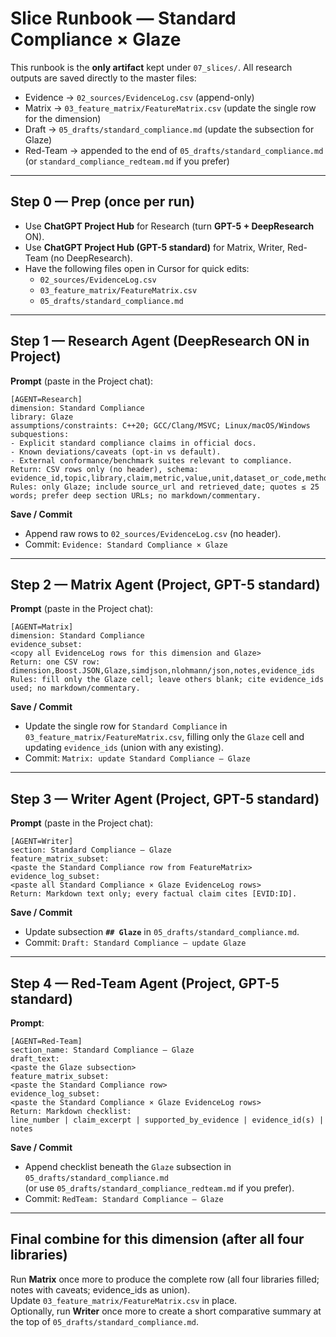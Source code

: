 # Slice Runbook — Standard Compliance × Glaze

This runbook is the **only artifact** kept under `07_slices/`. All research outputs are saved directly to the master files:
- Evidence → `02_sources/EvidenceLog.csv` (append-only)
- Matrix → `03_feature_matrix/FeatureMatrix.csv` (update the single row for the dimension)
- Draft → `05_drafts/standard_compliance.md` (update the subsection for Glaze)
- Red-Team → appended to the end of `05_drafts/standard_compliance.md` (or `standard_compliance_redteam.md` if you prefer)

---

## Step 0 — Prep (once per run)
- Use **ChatGPT Project Hub** for Research (turn **GPT-5 + DeepResearch** ON).
- Use **ChatGPT Project Hub (GPT-5 standard)** for Matrix, Writer, Red-Team (no DeepResearch).
- Have the following files open in Cursor for quick edits:
  - `02_sources/EvidenceLog.csv`
  - `03_feature_matrix/FeatureMatrix.csv`
  - `05_drafts/standard_compliance.md`

---

## Step 1 — Research Agent (DeepResearch ON in Project)
**Prompt** (paste in the Project chat):
```
[AGENT=Research]
dimension: Standard Compliance
library: Glaze
assumptions/constraints: C++20; GCC/Clang/MSVC; Linux/macOS/Windows
subquestions:
- Explicit standard compliance claims in official docs.
- Known deviations/caveats (opt-in vs default).
- External conformance/benchmark suites relevant to compliance.
Return: CSV rows only (no header), schema:
evidence_id,topic,library,claim,metric,value,unit,dataset_or_code,method,source_url,source_type,author_org,pub_date,retrieved_date,notes
Rules: only Glaze; include source_url and retrieved_date; quotes ≤ 25 words; prefer deep section URLs; no markdown/commentary.
```

**Save / Commit**
- Append raw rows to `02_sources/EvidenceLog.csv` (no header).  
- Commit: `Evidence: Standard Compliance × Glaze`

---

## Step 2 — Matrix Agent (Project, GPT-5 standard)
**Prompt** (paste in the Project chat):
```
[AGENT=Matrix]
dimension: Standard Compliance
evidence_subset:
<copy all EvidenceLog rows for this dimension and Glaze>
Return: one CSV row:
dimension,Boost.JSON,Glaze,simdjson,nlohmann/json,notes,evidence_ids
Rules: fill only the Glaze cell; leave others blank; cite evidence_ids used; no markdown/commentary.
```

**Save / Commit**
- Update the single row for `Standard Compliance` in `03_feature_matrix/FeatureMatrix.csv`, filling only the `Glaze` cell and updating `evidence_ids` (union with any existing).  
- Commit: `Matrix: update Standard Compliance — Glaze`

---

## Step 3 — Writer Agent (Project, GPT-5 standard)
**Prompt** (paste in the Project chat):
```
[AGENT=Writer]
section: Standard Compliance — Glaze
feature_matrix_subset:
<paste the Standard Compliance row from FeatureMatrix>
evidence_log_subset:
<paste all Standard Compliance × Glaze EvidenceLog rows>
Return: Markdown text only; every factual claim cites [EVID:ID].
```

**Save / Commit**
- Update subsection **`## Glaze`** in `05_drafts/standard_compliance.md`.  
- Commit: `Draft: Standard Compliance — update Glaze`

---

## Step 4 — Red-Team Agent (Project, GPT-5 standard)
**Prompt**:
```
[AGENT=Red-Team]
section_name: Standard Compliance — Glaze
draft_text:
<paste the Glaze subsection>
feature_matrix_subset:
<paste the Standard Compliance row>
evidence_log_subset:
<paste the Standard Compliance × Glaze EvidenceLog rows>
Return: Markdown checklist:
line_number | claim_excerpt | supported_by_evidence | evidence_id(s) | notes
```

**Save / Commit**
- Append checklist beneath the `Glaze` subsection in `05_drafts/standard_compliance.md`  
  (or use `05_drafts/standard_compliance_redteam.md` if you prefer).  
- Commit: `RedTeam: Standard Compliance — Glaze`

---

## Final combine for this dimension (after all four libraries)
Run **Matrix** once more to produce the complete row (all four libraries filled; notes with caveats; evidence_ids as union).  
Update `03_feature_matrix/FeatureMatrix.csv` in place.  
Optionally, run **Writer** once more to create a short comparative summary at the top of `05_drafts/standard_compliance.md`.
